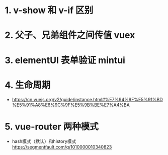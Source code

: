 # 1. v-show 和 v-if 区别

# 2. 父子、兄弟组件之间传值 vuex

# 3. elementUI 表单验证 mintui

# 4. 生命周期
- https://cn.vuejs.org/v2/guide/instance.html#%E7%94%9F%E5%91%BD%E5%91%A8%E6%9C%9F%E5%9B%BE%E7%A4%BA

# 5. vue-router 两种模式
- hash模式（默认）和history模式
  https://segmentfault.com/q/1010000010340823